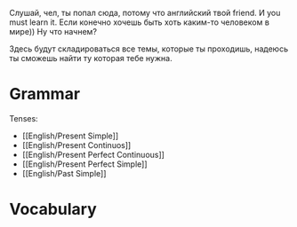 Слушай, чел, ты попал сюда, потому что английский твой friend. И you must learn it. Если конечно хочешь быть хоть каким-то человеком в мире)) Ну что начнем? 

Здесь будут складироваться все темы, которые ты проходишь, надеюсь ты сможешь найти ту которая тебе нужна. 

# Grammar
Tenses: 
- [[English/Present Simple]]
- [[English/Present Continuos]]
- [[English/Present Perfect Continuous]]
- [[English/Present Perfect Simple]]
- [[English/Past Simple]]



# Vocabulary

